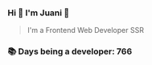 ### Hi 👋 I&#39;m Juani 🦁

> I&#39;m a Frontend Web Developer SSR

### 📚 Days being a developer: 766
